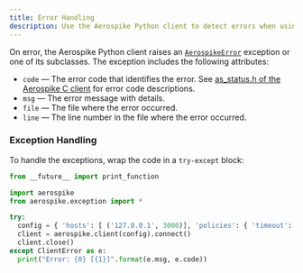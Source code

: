 ```yaml
---
title: Error Handling
description: Use the Aerospike Python client to detect errors when using the Aerospike database.
---
```


On error, the Aerospike Python client raises an [`AerospikeError`](/apidocs/python/exception.html) exception or one of its subclasses. The exception includes the following attributes:

- `code` &mdash; The error code that identifies the error. See [as_status.h of the Aerospike C client](/apidocs/c/dc/d42/as__status_8h_source.html) for error code descriptions.
- `msg` &mdash; The error message with details.
- `file` &mdash; The file where the error occurred.
- `line` &mdash; The line number in the file where the error occurred.

### Exception Handling

To handle the exceptions, wrap the code in a `try-except` block:

```python
from __future__ import print_function

import aerospike
from aerospike.exception import *

try:
  config = { 'hosts': [ ('127.0.0.1', 3000)], 'policies': { 'timeout': 1200}}
  client = aerospike.client(config).connect()
  client.close()
except ClientError as e:
  print("Error: {0} [{1}]".format(e.msg, e.code))
```

